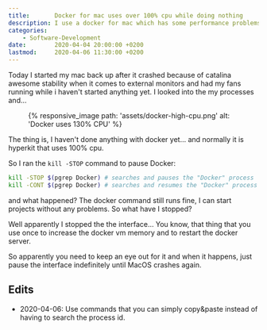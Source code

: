 ```yaml
---
title:       Docker for mac uses over 100% cpu while doing nothing
description: I use a docker for mac which has some performance problems. But it seems the interface in the background might also have some flaws.
categories:
    - Software-Development
date:        2020-04-04 20:00:00 +0200
lastmod:     2020-04-06 11:30:00 +0200
---
```


Today I started my mac back up after it crashed because of catalina awesome stability when it comes to external
monitors and had my fans running while i haven't started anything yet. I looked into the my processes and…

<figure>
    {% responsive_image path: 'assets/docker-high-cpu.png' alt: 'Docker uses 130% CPU' %}
</figure>

The thing is, I haven't done anything with docker yet... and normally it is hyperkit that uses 100% cpu.

So I ran the `kill -STOP` command to pause Docker:

```bash
kill -STOP $(pgrep Docker) # searches and pauses the "Docker" process
kill -CONT $(pgrep Docker) # searches and resumes the "Docker" process
```

and what happened? The docker command still runs fine, I can start projects without any problems. So what have I stopped?

Well apparently I stopped the the interface…
You know, that thing that you use once to increase the docker vm memory and to restart the docker server.

So apparently you need to keep an eye out for it and when it happens,
just pause the interface indefinitely until MacOS crashes again.


## Edits

- 2020-04-06: Use commands that you can simply copy&paste instead of having to search the process id.
